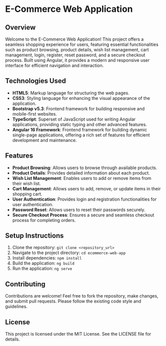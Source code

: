 # E-Commerce Web Application

## Overview
Welcome to the E-Commerce Web Application! This project offers a seamless shopping experience for users, featuring essential functionalities such as product browsing, product details, wish list management, cart management, login, register, reset password, and a secure checkout process. Built using Angular, it provides a modern and responsive user interface for efficient navigation and interaction.

## Technologies Used
- **HTML5**: Markup language for structuring the web pages.
- **CSS3**: Styling language for enhancing the visual appearance of the application.
- **Bootstrap v5.3**: Frontend framework for building responsive and mobile-first websites.
- **TypeScript**: Superset of JavaScript used for writing Angular applications, providing static typing and other advanced features.
- **Angular 16 Framework**: Frontend framework for building dynamic single-page applications, offering a rich set of features for efficient development and maintenance.

## Features
- **Product Browsing**: Allows users to browse through available products.
- **Product Details**: Provides detailed information about each product.
- **Wish List Management**: Enables users to add or remove items from their wish list.
- **Cart Management**: Allows users to add, remove, or update items in their shopping cart.
- **User Authentication**: Provides login and registration functionalities for user authentication.
- **Password Reset**: Allows users to reset their passwords securely.
- **Secure Checkout Process**: Ensures a secure and seamless checkout process for completing orders.

## Setup Instructions
1. Clone the repository: `git clone <repository_url>`
2. Navigate to the project directory: `cd ecommerce-web-app`
3. Install dependencies: `npm install`
4. Build the application: `ng build`
5. Run the application: `ng serve`

## Contributing
Contributions are welcome! Feel free to fork the repository, make changes, and submit pull requests. Please follow the existing code style and guidelines.

## License
This project is licensed under the MIT License. See the LICENSE file for details.

